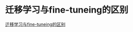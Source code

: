 # 迁移学习与fine-tuneing的区别
[迁移学习与fine-tuneing的区别](https://aiwithcloud.com/2021/07/20/%e8%bf%81%e7%a7%bb%e5%ad%a6%e4%b9%a0%e4%b8%8efine-tuneing%e7%9a%84%e5%8c%ba%e5%88%ab/)